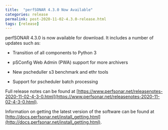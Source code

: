 ```yaml
---
title:  "perfSONAR 4.3.0 Now Available"
categories: release
permalink: post-2020-11-02-4.3.0-release.html
tags: [release]
---
```


perfSONAR 4.3.0 is now available for download. It includes a number of updates such as:

 * Transition of all components to Python 3

 * pSConfig Web Admin (PWA) support for more archivers

 *  New pscheduller s3 benchmark and ethr tools

 * Support for pscheduler batch processing

Full release notes can be found at
[https://www.perfsonar.net/releasenotes-2020-11-02-4-3-0.html](https://www.perfsonar.net/releasenotes-2020-11-02-4-3-0.html).

Information on getting the latest version of the software can be found
at
[http://docs.perfsonar.net/install_getting.html](http://docs.perfsonar.net/install_getting.html).